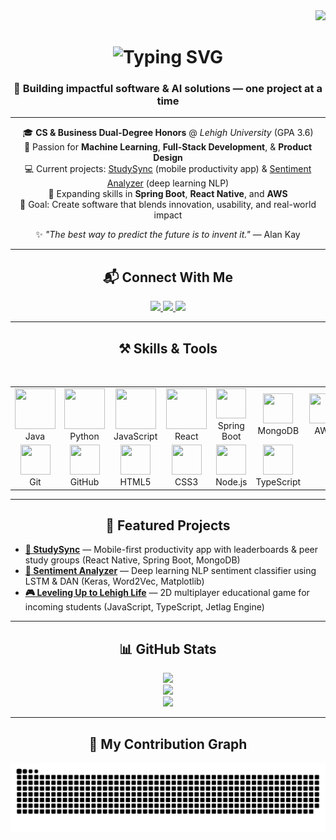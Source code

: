 <!--
**ishmumzaman/ishmumzaman** is a ✨ _special_ ✨ repository because its `README.md` appears on your GitHub profile.
-->

<div align="right">
  <img src="https://visitor-badge.laobi.icu/badge?page_id=ishmumzaman.ishmumzaman" />
</div>

<h1 align="center">
  <img src="https://readme-typing-svg.herokuapp.com?font=Fira+Code&weight=500&size=28&duration=4000&pause=800&color=58A6FF&center=true&vCenter=true&width=700&height=60&lines=Hi+there!+👋;I'm+Ishmum+Zaman+💻; Full-Stack+Developer+%7C+ML+Engineer+%7C+Student " alt="Typing SVG" />
</h1>

<h3 align="center">🚀 Building impactful software & AI solutions — one project at a time</h3>

---

<div align="center">

🎓 **CS & Business Dual-Degree Honors** @ *Lehigh University* (GPA 3.6)  
🧠 Passion for **Machine Learning**, **Full-Stack Development**, & **Product Design**  
💻 Current projects: [StudySync](https://github.com/ishmumzaman/studysync-v0.1.0-alpha) (mobile productivity app) & [Sentiment Analyzer](https://github.com/ishmumzaman/sentiment-analyzer-with-DAN-and-LTSM) (deep learning NLP)  
🌱 Expanding skills in **Spring Boot**, **React Native**, and **AWS**  
📌 Goal: Create software that blends innovation, usability, and real-world impact  

✨ *"The best way to predict the future is to invent it."* — Alan Kay

</div>

---

<h2 align="center">📬 Connect With Me</h2>
<div align="center">
  <a href="mailto:ishmumz07@gmail.com">
    <img src="https://img.shields.io/badge/Email-D14836?style=for-the-badge&logo=gmail&logoColor=white" />
  </a>
  <a href="https://www.linkedin.com/in/ishmum-zaman" target="_blank">
    <img src="https://img.shields.io/badge/LinkedIn-0077B5?style=for-the-badge&logo=linkedin&logoColor=white" />
  </a>
  <a href="https://github.com/ishmumzaman" target="_blank">
    <img src="https://img.shields.io/badge/GitHub-100000?style=for-the-badge&logo=github&logoColor=white" />
  </a>
</div>

---

<h2 align="center">⚒️ Skills & Tools</h2>
<br/>
<div align="center">
  <table>
    <tr>
      <td align="center" width="96">
        <img src="https://techstack-generator.vercel.app/java-icon.svg" width="65" height="65" />
        <br>Java
      </td>
      <td align="center" width="96">
        <img src="https://techstack-generator.vercel.app/python-icon.svg" width="65" height="65" />
        <br>Python
      </td>
      <td align="center" width="96">
        <img src="https://techstack-generator.vercel.app/js-icon.svg" width="65" height="65" />
        <br>JavaScript
      </td>
      <td align="center" width="96">
        <img src="https://techstack-generator.vercel.app/react-icon.svg" width="65" height="65" />
        <br>React
      </td>
      <td align="center" width="96">
        <img src="https://skillicons.dev/icons?i=spring" width="48" height="48" />
        <br>Spring Boot
      </td>
      <td align="center" width="96">
        <img src="https://skillicons.dev/icons?i=mongodb" width="48" height="48" />
        <br>MongoDB
      </td>
      <td align="center" width="96">
        <img src="https://skillicons.dev/icons?i=aws" width="48" height="48" />
        <br>AWS
      </td>
    </tr>
    <tr>
      <td align="center" width="96">
        <img src="https://skillicons.dev/icons?i=git" width="48" height="48" />
        <br>Git
      </td>
      <td align="center" width="96">
        <img src="https://skillicons.dev/icons?i=github" width="48" height="48" />
        <br>GitHub
      </td>
      <td align="center" width="96">
        <img src="https://skillicons.dev/icons?i=html" width="48" height="48" />
        <br>HTML5
      </td>
      <td align="center" width="96">
        <img src="https://skillicons.dev/icons?i=css" width="48" height="48" />
        <br>CSS3
      </td>
      <td align="center" width="96">
        <img src="https://skillicons.dev/icons?i=nodejs" width="48" height="48" />
        <br>Node.js
      </td>
      <td align="center" width="96">
        <img src="https://skillicons.dev/icons?i=typescript" width="48" height="48" />
        <br>TypeScript
      </td>
    </tr>
  </table>
</div>

---

<h2 align="center">🚀 Featured Projects</h2>
<ul>
  <li><a href="https://github.com/ishmumzaman/studysync-v0.1.0-alpha"><b>📱 StudySync</b></a> — Mobile-first productivity app with leaderboards & peer study groups (React Native, Spring Boot, MongoDB)</li>
  <li><a href="https://github.com/ishmumzaman/sentiment-analyzer-with-DAN-and-LTSM"><b>🧠 Sentiment Analyzer</b></a> — Deep learning NLP sentiment classifier using LSTM & DAN (Keras, Word2Vec, Matplotlib)</li>
  <li><a href="https://github.com/ishmumzaman/leveling-up-to-lehigh-life"><b>🎮 Leveling Up to Lehigh Life</b></a> — 2D multiplayer educational game for incoming students (JavaScript, TypeScript, Jetlag Engine)</li>
</ul>

---

<h2 align="center">📊 GitHub Stats</h2>
<div align="center">
  <img src="https://github-readme-stats.vercel.app/api?username=ishmumzaman&theme=radical&hide_border=false&include_all_commits=false&count_private=true" />
  <br/>
  <img src="https://nirzak-streak-stats.vercel.app/?user=ishmumzaman&theme=radical&hide_border=false" />
  <br/>
  <img src="https://github-readme-stats.vercel.app/api/top-langs/?username=ishmumzaman&theme=radical&hide_border=false&layout=compact&count_private=true" />
</div>

---

<div align="center">
  <h2>🐍 My Contribution Graph</h2>
  <img src="https://raw.githubusercontent.com/Platane/snk/output/github-contribution-grid-snake.svg" />
</div>




